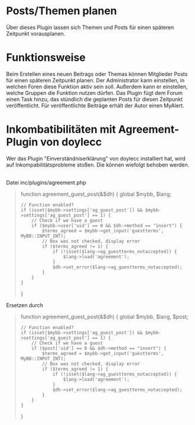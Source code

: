# Posts/Themen planen
Über dieses Plugin lassen sich Themen und Posts für einen späteren Zeitpunkt vorausplanen.

# Funktionsweise
Beim Erstellen eines neuen Beitrags oder Themas können Mitglieder Posts für einen späteren Zeitpunkt planen. Der Administrator kann einstellen, in welchen Foren diese Funktion aktiv sein soll. Außerdem kann er einstellen, welche Gruppen die Funktion nutzen dürfen. Das Plugin fügt dem Forum einen Task hinzu, das stündlich die geplanten Posts für diesen Zeitpunkt veröffentlicht. Für veröffentlichte Beiträge erhält der Autor einen MyAlert.

# Inkombatibilitäten mit Agreement-Plugin von doylecc
Wer das Plugin "Einverständniserklärung" von doylecc installiert hat, wird auf Inkompabilitätsprobleme stoßen. Die können wiefolgt behoben werden.<br /><br />

Datei inc/plugins/agreement.php<br />
<blockquote>function agreement_guest_post(&$dh)
{
    global $mybb, $lang;

    // Function enabled?
    if (isset($mybb->settings['ag_guest_post']) && $mybb->settings['ag_guest_post'] == 1) {
        // Check if we have a guest
        if ($mybb->user['uid'] == 0 && $dh->method == "insert") {
            $terms_agreed = $mybb->get_input('guestterms', MyBB::INPUT_INT);
            // Box was not checked, display error
            if ($terms_agreed != 1) {
                if (!isset($lang->ag_guestterms_notaccepted)) {
                    $lang->load('agreement');
                }
                $dh->set_error($lang->ag_guestterms_notaccepted);
            }
        }
    }
}</blockquote>

Ersetzen durch
<blockquote>function agreement_guest_post(&$dh)
{
    global $mybb, $lang, $post;

    // Function enabled?
    if (isset($mybb->settings['ag_guest_post']) && $mybb->settings['ag_guest_post'] == 1) {
        // Check if we have a guest
        if ($post['uid'] == 0 && $dh->method == "insert") {
            $terms_agreed = $mybb->get_input('guestterms', MyBB::INPUT_INT);
            // Box was not checked, display error
            if ($terms_agreed != 1) {
                if (!isset($lang->ag_guestterms_notaccepted)) {
                    $lang->load('agreement');
                }
                $dh->set_error($lang->ag_guestterms_notaccepted);
            }
        }
    }
}</blockquote>
